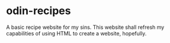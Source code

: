 # odin-recipes

A basic recipe website for my sins. This website shall refresh my capabilities
of using HTML to create a website, hopefully.